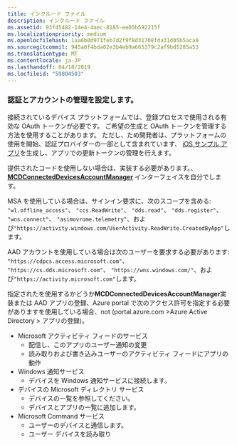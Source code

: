 ```yaml
---
title: インクルード ファイル
description: インクルード ファイル
ms.assetid: 93f45482-14e4-4aec-8185-ee05b592215f
ms.localizationpriority: medium
ms.openlocfilehash: 1aa6b0d971feb7d2f9f8d31708fda31d05b5aca9
ms.sourcegitcommit: 945a0f4bda02e3b4eb9a665379c2af9bd5285a53
ms.translationtype: MT
ms.contentlocale: ja-JP
ms.lasthandoff: 04/18/2019
ms.locfileid: "59804503"
---
```

### <a name="set-up-authentication-and-account-management"></a>認証とアカウントの管理を設定します。

接続されているデバイス プラットフォームでは、登録プロセスで使用される有効な OAuth トークンが必要です。  ご希望の生成と OAuth トークンを管理する方法を使用することがあります。  ただし、ため開発者は、プラットフォームの使用を開始、認証プロバイダーの一部として含まれています、 [iOS サンプル アプリ](https://github.com/Microsoft/project-rome/tree/master/iOS/samples/account-provider-sample)を生成し、アプリでの更新トークンの管理を行えます。

提供されたコードを使用しない場合は、実装する必要があります。、 **[MCDConnectedDevicesAccountManager](../objectivec-api/connecteddevices/MCDConnectedDevicesAccountManager.md)** インターフェイスを自分でします。

MSA を使用している場合は、サインイン要求に、次のスコープを含める: `"wl.offline_access"`、 `"ccs.ReadWrite"`、 `"dds.read"`、 `"dds.register"`、 `"wns.connect"`、 `"asimovrome.telemetry"`、および`"https://activity.windows.com/UserActivity.ReadWrite.CreatedByApp"`します。

AAD アカウントを使用している場合は次のユーザーを要求する必要があります: `"https://cdpcs.access.microsoft.com"`、 `"https://cs.dds.microsoft.com"`、 `"https://wns.windows.com/"`、および`"https://activity.microsoft.com"`します。

指定されたを使用するかどうか**MCDConnectedDevicesAccountManager**実装または AAD アプリの登録、Azure portal で次のアクセス許可を指定する必要がありますを使用している場合、not (portal.azure.com >Azure Active Directory > アプリの登録)。
* Microsoft アクティビティ フィードのサービス 
  * 配信し、このアプリのユーザー通知の変更
  * 読み取りおよび書き込みユーザーのアクティビティ フィードにアプリの動作
* Windows 通知サービス
  * デバイスを Windows 通知サービスに接続します。 
* デバイスの Microsoft ディレクトリ サービス
  * デバイスの一覧を参照してください。
  * デバイスとアプリの一覧に追加します。 
* Microsoft Command サービス
  * ユーザーのデバイスと通信します。
  * ユーザー デバイスを読み取り

